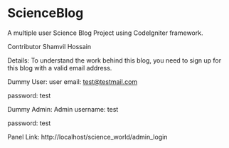 ScienceBlog
===========

A multiple user Science Blog Project using CodeIgniter framework.

Contributor Shamvil Hossain


Details:
To understand the work behind this blog, you need to sign up for this blog with a valid email address.

Dummy User:
user email: test@testmail.com

password: test

Dummy Admin:
Admin username: test

password: test

Panel Link: http://localhost/science_world/admin_login
